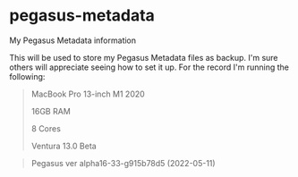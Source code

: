 # pegasus-metadata
My Pegasus Metadata information

This will be used to store my Pegasus Metadata files as backup. I'm sure others will appreciate seeing how to set it up. For the record I'm running the following:

> MacBook Pro 13-inch M1 2020
> 
> 16GB RAM
> 
> 8 Cores
> 
> Ventura 13.0 Beta


> Pegasus ver alpha16-33-g915b78d5 (2022-05-11)
